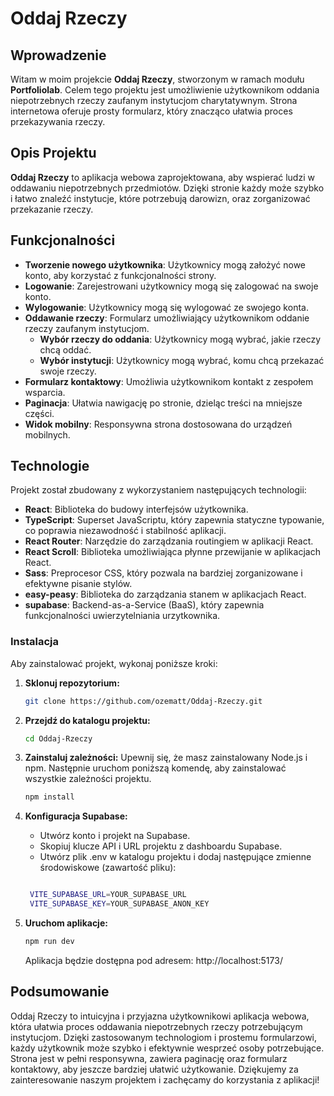 # Oddaj Rzeczy


## Wprowadzenie

Witam w moim projekcie **Oddaj Rzeczy**, stworzonym w ramach modułu **Portfoliolab**. Celem tego projektu jest umożliwienie użytkownikom oddania niepotrzebnych rzeczy zaufanym instytucjom charytatywnym. Strona internetowa oferuje prosty formularz, który znacząco ułatwia proces przekazywania rzeczy.

## Opis Projektu

**Oddaj Rzeczy** to aplikacja webowa zaprojektowana, aby wspierać ludzi w oddawaniu niepotrzebnych przedmiotów. Dzięki stronie każdy może szybko i łatwo znaleźć instytucje, które potrzebują darowizn, oraz zorganizować przekazanie rzeczy.

## Funkcjonalności

- **Tworzenie nowego użytkownika**: Użytkownicy mogą założyć nowe konto, aby korzystać z funkcjonalności strony.
- **Logowanie**: Zarejestrowani użytkownicy mogą się zalogować na swoje konto.
- **Wylogowanie**: Użytkownicy mogą się wylogować ze swojego konta.
- **Oddawanie rzeczy**: Formularz umożliwiający użytkownikom oddanie rzeczy zaufanym instytucjom.
  - **Wybór rzeczy do oddania**: Użytkownicy mogą wybrać, jakie rzeczy chcą oddać.
  - **Wybór instytucji**: Użytkownicy mogą wybrać, komu chcą przekazać swoje rzeczy.
- **Formularz kontaktowy**: Umożliwia użytkownikom kontakt z zespołem wsparcia.
- **Paginacja**: Ułatwia nawigację po stronie, dzieląc treści na mniejsze części.
- **Widok mobilny**: Responsywna strona dostosowana do urządzeń mobilnych.

## Technologie

Projekt został zbudowany z wykorzystaniem następujących technologii:

- **React**: Biblioteka do budowy interfejsów użytkownika.
- **TypeScript**: Superset JavaScriptu, który zapewnia statyczne typowanie, co poprawia niezawodność i stabilność aplikacji.
- **React Router**: Narzędzie do zarządzania routingiem w aplikacji React.
- **React Scroll**: Biblioteka umożliwiająca płynne przewijanie w aplikacjach React.
- **Sass**: Preprocesor CSS, który pozwala na bardziej zorganizowane i efektywne pisanie stylów.
- **easy-peasy**: Biblioteka do zarządzania stanem w aplikacjach React.
- **supabase**: Backend-as-a-Service (BaaS), który zapewnia funkcjonalności uwierzytelniania urzytkownika.

### Instalacja

Aby zainstalować projekt, wykonaj poniższe kroki:

1. **Sklonuj repozytorium:**
    ```sh
    git clone https://github.com/ozematt/Oddaj-Rzeczy.git
    ```
2. **Przejdź do katalogu projektu:**
    ```sh
    cd Oddaj-Rzeczy
    ```
3. **Zainstaluj zależności:**
   Upewnij się, że masz zainstalowany Node.js i npm. Następnie uruchom poniższą komendę, aby zainstalować wszystkie zależności projektu.
    ```sh
    npm install
    ```
4. **Konfiguracja Supabase:**
   - Utwórz konto i projekt na Supabase.
   - Skopiuj klucze API i URL projektu z dashboardu Supabase.
   - Utwórz plik .env w katalogu projektu i dodaj następujące zmienne środowiskowe (zawartość pliku):
   
    ```sh

     VITE_SUPABASE_URL=YOUR_SUPABASE_URL
     VITE_SUPABASE_KEY=YOUR_SUPABASE_ANON_KEY

    ```
5. **Uruchom aplikacje:**
   ```sh
   npm run dev
   ```
   Aplikacja będzie dostępna pod adresem: http://localhost:5173/


## Podsumowanie
Oddaj Rzeczy to intuicyjna i przyjazna użytkownikowi aplikacja webowa, która ułatwia proces oddawania niepotrzebnych rzeczy potrzebującym instytucjom. Dzięki zastosowanym technologiom i prostemu formularzowi, każdy użytkownik może szybko i efektywnie wesprzeć osoby potrzebujące. Strona jest w pełni responsywna, zawiera paginację oraz formularz kontaktowy, aby jeszcze bardziej ułatwić użytkowanie. Dziękujemy za zainteresowanie naszym projektem i zachęcamy do korzystania z aplikacji!

